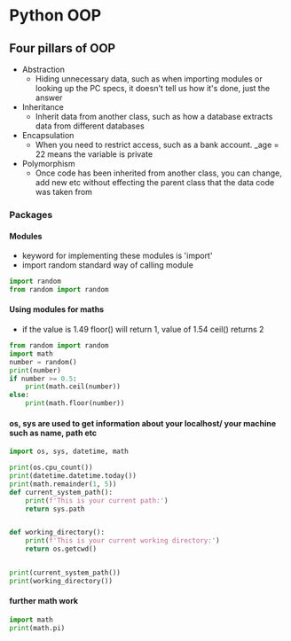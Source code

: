 # Python OOP
## Four pillars of OOP
- Abstraction
  - Hiding unnecessary data, such as when importing modules or looking up the PC specs, it doesn't tell us how it's done, just the answer
- Inheritance
  - Inherit data from another class, such as how a database extracts data from different databases
- Encapsulation
  - When you need to restrict access, such as a bank account. _age = 22 means the variable is private
- Polymorphism
    - Once code has been inherited from another class, you can change, add new etc without effecting the parent class that the data code was taken from

### Packages
#### Modules
- keyword for implementing these modules is 'import'
- import random  standard way of calling  module
```python
import random
from random import random
```
#### Using modules for maths
- if the value is 1.49 floor() will return 1, value of 1.54 ceil() returns 2
```python
from random import random
import math
number = random()
print(number)
if number >= 0.5:
    print(math.ceil(number))
else:
    print(math.floor(number))

```

#### os, sys are used to get information about your localhost/ your machine such as name, path etc
```python
import os, sys, datetime, math

print(os.cpu_count())
print(datetime.datetime.today())
print(math.remainder(1, 5))
def current_system_path():
    print(f'This is your current path:')
    return sys.path


def working_directory():
    print(f'This is your current working directory:')
    return os.getcwd()


print(current_system_path())
print(working_directory())
```
#### further math work
```python
import math
print(math.pi)
```